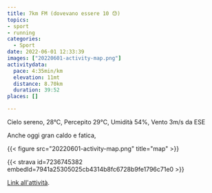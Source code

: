 ```yaml
---
title: 7km FM (dovevano essere 10 😓) 
topics:
- sport
- running
categories: 
  - Sport
date: 2022-06-01 12:33:39
images: ["20220601-activity-map.png"]
activitydata:
  pace: 4:35min/km
  elevation: 11mt
  distance: 8.70km
  duration: 39:52
places: []

---
```


Cielo sereno, 28°C, Percepito 29°C, Umidità 54%, Vento 3m/s da ESE

<!--more-->

Anche oggi gran caldo e fatica,

{{<  figure src="20220601-activity-map.png" title="map" >}}

{{< strava id=7236745382 embedId=7941a25305025cb4314b8fc6728b9fe1796c71e0 >}}

[Link all'attività](https://strava.com/activities/7236745382).
